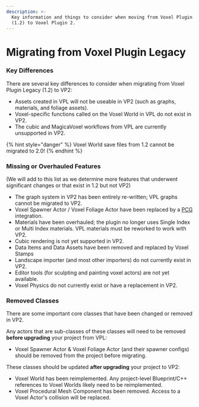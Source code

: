 ```yaml
---
description: >-
  Key information and things to consider when moving from Voxel Plugin Legacy
  (1.2) to Voxel Plugin 2.
---
```


# Migrating from Voxel Plugin Legacy

### Key Differences

There are several key differences to consider when migrating from Voxel Plugin Legacy (1.2) to VP2:

* Assets created in VPL will not be useable in VP2 (such as graphs, materials, and foliage assets).&#x20;
* Voxel-specific functions called on the Voxel World in VPL do not exist in VP2.&#x20;
* The cubic and MagicaVoxel workflows from VPL are currently unsupported in VP2.

{% hint style="danger" %}
Voxel World save files from 1.2 cannot be migrated to 2.0!
{% endhint %}



### Missing or Overhauled Features

(We will add to this list as we determine more features that underwent significant changes or that exist in 1.2 but not VP2)

* The graph system in VP2 has been entirely re-written; VPL graphs cannot be migrated to VP2.
* Voxel Spawner Actor / Voxel Foliage Actor have been replaced by a [PCG ](https://dev.epicgames.com/documentation/en-us/unreal-engine/procedural-content-generation-overview)integration.
* Materials have been overhauled; the plugin no longer uses Single Index or Multi Index materials. VPL materials must be reworked to work with VP2.
* Cubic rendering is not yet supported in VP2.
* Data Items and Data Assets have been removed and replaced by Voxel Stamps
* Landscape importer (and most other importers) do not currently exist in VP2.
* Editor tools (for sculpting and painting voxel actors) are not yet available.
* Voxel Physics do not currently exist or have a replacement in VP2.



### Removed Classes

There are some important core classes that have been changed or removed in VP2.&#x20;

Any actors that are sub-classes of these classes will need to be removed **before upgrading** your project from VPL:

* Voxel Spawner Actor & Voxel Foliage Actor (and their spawner configs) should be removed from the project before migrating.

These classes should be updated **after upgrading** your project to VP2:

* Voxel World has been reimplemented. Any project-level Blueprint/C++ references to Voxel Worlds likely need to be reimplemented.&#x20;
* Voxel Procedural Mesh Component has been removed. Access to a Voxel Actor's collision will be replaced.
